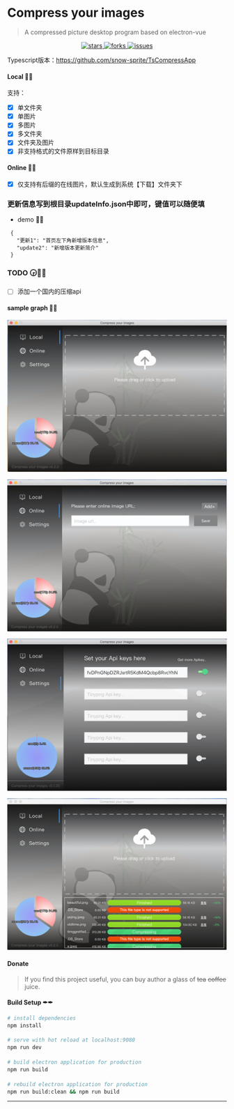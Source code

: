 # Compress your images

> A compressed picture desktop program based on electron-vue

<p align="center">
  <a href="https://github.com/snow-sprite/CompressApp/stargazers" target="_blank">
    <img alt="stars" src="https://img.shields.io/github/stars/snow-sprite/CompressApp?color=success&logo=github&style=flat-square" />
  </a>

  <a href="https://github.com/snow-sprite/CompressApp/network/members" target="_blank">
    <img alt="forks" src="https://img.shields.io/github/forks/snow-sprite/CompressApp?color=yellow&logo=github&style=flat-square" />
  </a>

  <a href="https://github.com/snow-sprite/CompressApp/issues" target="_blank">
    <img alt="issues" src="https://img.shields.io/github/issues/snow-sprite/CompressApp?color=important&logo=Issuu&logoColor=white&style=flat-square" />
  </a>
</p>

Typescript版本：<https://github.com/snow-sprite/TsCompressApp>

#### Local 🚀🚀

支持：
- [x] 单文件夹
- [x] 单图片
- [x] 多图片
- [x] 多文件夹 
- [x] 文件夹及图片
- [x] 非支持格式的文件原样到目标目录

#### Online 🚅🚅

- [x] 仅支持有后缀的在线图片，默认生成到系统【下载】文件夹下

### 更新信息写到根目录updateInfo.json中即可，键值可以随便填
 - demo 🍐🍐
 ```
  {
    "更新1": "首页左下角新增版本信息",
    "update2": "新增版本更新简介"
  }
 ```

### TODO 🕞🚦🚧
- [ ] 添加一个国内的压缩api

#### sample graph 📌📌

![Local](https://github.com/snow-sprite/CompressApp/blob/master/demo/Local.min.png?raw=true)

![Online](https://github.com/snow-sprite/CompressApp/blob/master/demo/Online.min.png?raw=true)

![Settings](https://github.com/snow-sprite/CompressApp/blob/master/demo/Settings.min.png?raw=true)

![Compressed](https://github.com/snow-sprite/CompressApp/blob/master/demo/Compressed.min.png?raw=true)

#### Donate
> If you find this project useful, you can buy author a glass of ~~tea~~ ~~coffee~~ juice.

<!-- <span><img align="center" alt="WeChat" title="WeChat" src="https://github.com/snow-sprite/CompressApp/blob/master/donate/WeChat.png?raw=true" /></span>
<span><img align="center" alt="Alipay" title="Alipay" src="https://github.com/snow-sprite/CompressApp/blob/master/donate/Alipay.png?raw=true" /></span> -->


#### Build Setup ✒✒

``` bash
# install dependencies
npm install

# serve with hot reload at localhost:9080
npm run dev

# build electron application for production
npm run build

# rebuild electron application for production
npm run build:clean && npm run build

```
---
